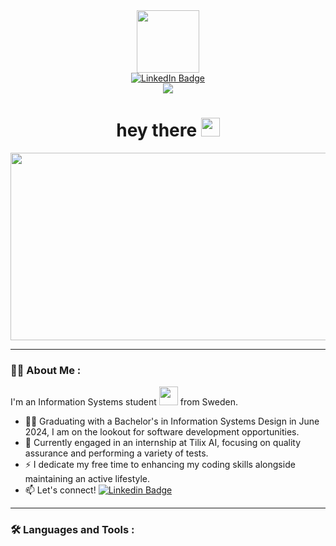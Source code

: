 <div id="header" align="center">
  <img src="https://media.giphy.com/media/v1.Y2lkPTc5MGI3NjExdXBuazFqZ2tuNW9jZzRoeDBicjhqeGU2cWowcWx0YXYzOGlybTkweiZlcD12MV9pbnRlcm5hbF9naWZfYnlfaWQmY3Q9cw/WIQ0N0OUvei1OW1h9Z/giphy.gif" width="100"/>
  <div id="badges">
    <a href="https://www.linkedin.com/in/baransel-soysuren/">
      <img src="https://img.shields.io/badge/LinkedIn-blue?logo=linkedin&logoColor=white&style=for-the-badge" alt="LinkedIn Badge"/>
    </a>
  </div>
  <img src="https://komarev.com/ghpvc/?username=ba2534so-s&style=flat-square&color=blue"/>
  <h1>
    hey there
    <img src="https://media.giphy.com/media/hvRJCLFzcasrR4ia7z/giphy.gif" width="30px"/>
  </h1>
  <div align="center">
    <img src="https://media.giphy.com/media/dWesBcTLavkZuG35MI/giphy.gif" width="600" height="300"/>
  </div>
</div>

---

### :man_technologist: About Me :
I'm an Information Systems student <img src="https://media.giphy.com/media/WUlplcMpOCEmTGBtBW/giphy.gif" width="30"> from Sweden.
- :man_student: Graduating with a Bachelor's in Information Systems Design in June 2024, I am on the lookout for software development opportunities.
- :seedling: Currently engaged in an internship at Tilix AI, focusing on quality assurance and performing a variety of tests.
- :zap: I dedicate my free time to enhancing my coding skills alongside maintaining an active lifestyle.
- :mailbox: Let's connect! [![Linkedin Badge](https://img.shields.io/badge/-Baran-blue?style=flat&logo=Linkedin&logoColor=white)](https://www.linkedin.com/in/baransel-soysuren/")

---

### :hammer_and_wrench: Languages and Tools :
